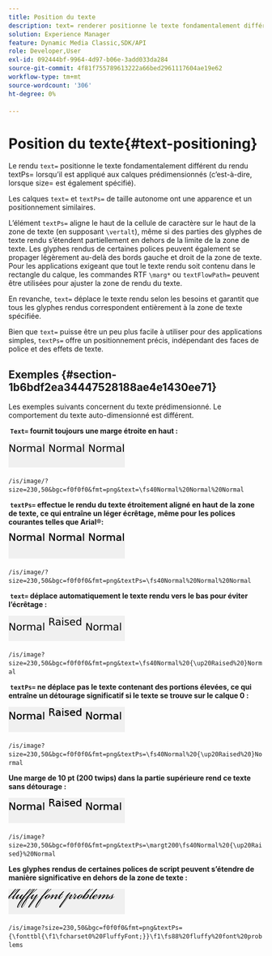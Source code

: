 ```yaml
---
title: Position du texte
description: text= renderer positionne le texte fondamentalement différent de textPs= renderer lorsqu’il est appliqué aux calques prédimensionnés (c’est-à-dire lorsque size= est également spécifié).
solution: Experience Manager
feature: Dynamic Media Classic,SDK/API
role: Developer,User
exl-id: 092444bf-9964-4d97-b06e-3add033da284
source-git-commit: 4f81f755789613222a66bed2961117604ae19e62
workflow-type: tm+mt
source-wordcount: '306'
ht-degree: 0%

---
```


# Position du texte{#text-positioning}

Le rendu `text=` positionne le texte fondamentalement différent du rendu textPs= lorsqu’il est appliqué aux calques prédimensionnés (c’est-à-dire, lorsque size= est également spécifié).

Les calques `text=` et `textPs=` de taille autonome ont une apparence et un positionnement similaires.

L’élément `textPs=` aligne le haut de la cellule de caractère sur le haut de la zone de texte (en supposant `\vertalt`), même si des parties des glyphes de texte rendu s’étendent partiellement en dehors de la limite de la zone de texte. Les glyphes rendus de certaines polices peuvent également se propager légèrement au-delà des bords gauche et droit de la zone de texte. Pour les applications exigeant que tout le texte rendu soit contenu dans le rectangle du calque, les commandes RTF `\marg*` ou `textFlowPath=` peuvent être utilisées pour ajuster la zone de rendu du texte.

En revanche, `text=` déplace le texte rendu selon les besoins et garantit que tous les glyphes rendus correspondent entièrement à la zone de texte spécifiée.

Bien que `text=` puisse être un peu plus facile à utiliser pour des applications simples, `textPs=` offre un positionnement précis, indépendant des faces de police et des effets de texte.

## Exemples {#section-1b6bdf2ea34447528188ae4e1430ee71}

Les exemples suivants concernent du texte prédimensionné. Le comportement du texte auto-dimensionné est différent.

**&#x200B; `Text=` fournit toujours une marge étroite en haut :**

![Exemple de positionnement de texte d’une image](assets/tp01.png)

`/is/image/?size=230,50&bgc=f0f0f0&fmt=png&text=\fs40Normal%20Normal%20Normal`

**&#x200B; `textPs=` effectue le rendu du texte étroitement aligné en haut de la zone de texte, ce qui entraîne un léger écrêtage, même pour les polices courantes telles que Arial®:**

![Exemple de positionnement de texte deux images](assets/tp02.png)

`/is/image/?size=230,50&bgc=f0f0f0&fmt=png&textPs=\fs40Normal%20Normal%20Normal`

**&#x200B; `text=` déplace automatiquement le texte rendu vers le bas pour éviter l’écrêtage :**

![Exemple de positionnement de texte trois images](assets/tp03.png)

`/is/image?size=230,50&bgc=f0f0f0&fmt=png&text=\fs40Normal%20{\up20Raised%20}Normal`

**&#x200B; `textPs=` ne déplace pas le texte contenant des portions élevées, ce qui entraîne un détourage significatif si le texte se trouve sur le calque 0 :**

![Exemple de positionnement de texte quatre image](assets/tp04.png)

`/is/image?size=230,50&bgc=f0f0f0&fmt=png&textPs=\fs40Normal%20{\up20Raised%20}Normal`

**Une marge de 10 pt (200 twips) dans la partie supérieure rend ce texte sans détourage :**

![Exemple de positionnement de texte cinq image](assets/tp05.png)

`/is/image?size=230,50&bgc=f0f0f0&fmt=png&textPs=\margt200\fs40Normal%20{\up20Raised}%20Normal`

**Les glyphes rendus de certaines polices de script peuvent s’étendre de manière significative en dehors de la zone de texte :**

![Exemple de positionnement de texte six image](assets/tp06.png)

`/is/image?size=230,50&bgc=f0f0f0&fmt=png&textPs={\fonttbl{\f1\fcharset0%20FluffyFont;}}\f1\fs88%20fluffy%20font%20problems`
